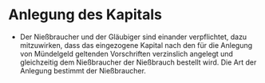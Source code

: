 # Anlegung des Kapitals

- Der Nießbraucher und der Gläubiger sind einander verpflichtet, dazu mitzuwirken, dass das eingezogene Kapital nach den für die Anlegung von Mündelgeld geltenden Vorschriften verzinslich angelegt und gleichzeitig dem Nießbraucher der Nießbrauch bestellt wird. Die Art der Anlegung bestimmt der Nießbraucher.

